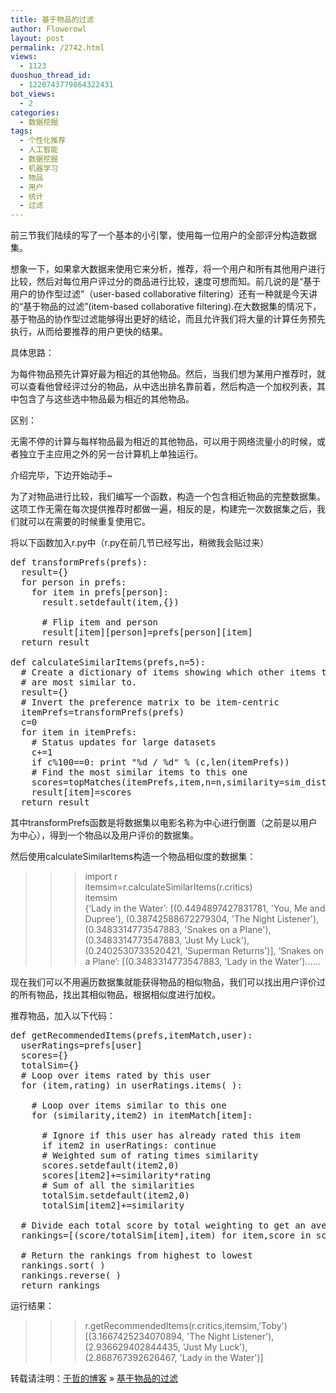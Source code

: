 ```yaml
---
title: 基于物品的过滤
author: Flowerowl
layout: post
permalink: /2742.html
views:
  - 1123
duoshuo_thread_id:
  - 1220743779864322431
bot_views:
  - 2
categories:
  - 数据挖掘
tags:
  - 个性化推荐
  - 人工智能
  - 数据挖掘
  - 机器学习
  - 物品
  - 用户
  - 统计
  - 过滤
---
```

前三节我们陆续的写了一个基本的小引擎，使用每一位用户的全部评分构造数据集。

想象一下，如果拿大数据来使用它来分析，推荐，将一个用户和所有其他用户进行比较，然后对每位用户评过分的商品进行比较，速度可想而知。前几说的是“基于用户的协作型过滤”（user-based collaborative filtering）还有一种就是今天讲的“基于物品的过滤”(item-based collaborative filtering).在大数据集的情况下，基于物品的协作型过滤能够得出更好的结论，而且允许我们将大量的计算任务预先执行，从而给要推荐的用户更快的结果。

具体思路：

为每件物品预先计算好最为相近的其他物品。然后，当我们想为某用户推荐时，就可以查看他曾经评过分的物品，从中选出排名靠前着，然后构造一个加权列表，其中包含了与这些选中物品最为相近的其他物品。

区别：

无需不停的计算与每样物品最为相近的其他物品，可以用于网络流量小的时候，或者独立于主应用之外的另一台计算机上单独运行。

介绍完毕，下边开始动手~

为了对物品进行比较，我们编写一个函数，构造一个包含相近物品的完整数据集。这项工作无需在每次提供推荐时都做一遍，相反的是，构建完一次数据集之后，我们就可以在需要的时候重复使用它。

将以下函数加入r.py中（r.py在前几节已经写出，稍微我会贴过来）

<pre>def transformPrefs(prefs):
  result={}
  for person in prefs:
    for item in prefs[person]:
      result.setdefault(item,{})

      # Flip item and person
      result[item][person]=prefs[person][item]
  return result

def calculateSimilarItems(prefs,n=5):
  # Create a dictionary of items showing which other items they
  # are most similar to.
  result={}
  # Invert the preference matrix to be item-centric
  itemPrefs=transformPrefs(prefs)
  c=0
  for item in itemPrefs:
    # Status updates for large datasets
    c+=1
    if c%100==0: print "%d / %d" % (c,len(itemPrefs))
    # Find the most similar items to this one
    scores=topMatches(itemPrefs,item,n=n,similarity=sim_distance)
    result[item]=scores
  return result</pre>

其中transformPrefs函数是将数据集以电影名称为中心进行倒置（之前是以用户为中心），得到一个物品以及用户评价的数据集。

然后使用calculateSimilarItems构造一个物品相似度的数据集：

>>> import r  
>>> itemsim=r.calculateSimilarItems(r.critics)  
>>> itemsim  
{&#8216;Lady in the Water&#8217;: [(0.4494897427831781, 'You, Me and Dupree'), (0.38742588672279304, 'The Night Listener'), (0.3483314773547883, 'Snakes on a Plane'), (0.3483314773547883, 'Just My Luck'), (0.2402530733520421, 'Superman Returns')], &#8216;Snakes on a Plane&#8217;: [(0.3483314773547883, 'Lady in the Water')......

现在我们可以不用遍历数据集就能获得物品的相似物品，我们可以找出用户评价过的所有物品，找出其相似物品，根据相似度进行加权。

推荐物品，加入以下代码：

<pre>def getRecommendedItems(prefs,itemMatch,user):
  userRatings=prefs[user]
  scores={}
  totalSim={}
  # Loop over items rated by this user
  for (item,rating) in userRatings.items( ):

    # Loop over items similar to this one
    for (similarity,item2) in itemMatch[item]:

      # Ignore if this user has already rated this item
      if item2 in userRatings: continue
      # Weighted sum of rating times similarity
      scores.setdefault(item2,0)
      scores[item2]+=similarity*rating
      # Sum of all the similarities
      totalSim.setdefault(item2,0)
      totalSim[item2]+=similarity

  # Divide each total score by total weighting to get an average
  rankings=[(score/totalSim[item],item) for item,score in scores.items( )]

  # Return the rankings from highest to lowest
  rankings.sort( )
  rankings.reverse( )
  return rankings</pre>

运行结果：

>>> r.getRecommendedItems(r.critics,itemsim,'Toby')  
[(3.1667425234070894, 'The Night Listener'), (2.936629402844435, 'Just My Luck'), (2.868767392626467, 'Lady in the Water')]

转载请注明：[于哲的博客][1] &raquo; [基于物品的过滤][2]

 [1]: http://lazynight.me
 [2]: http://lazynight.me/2742.html